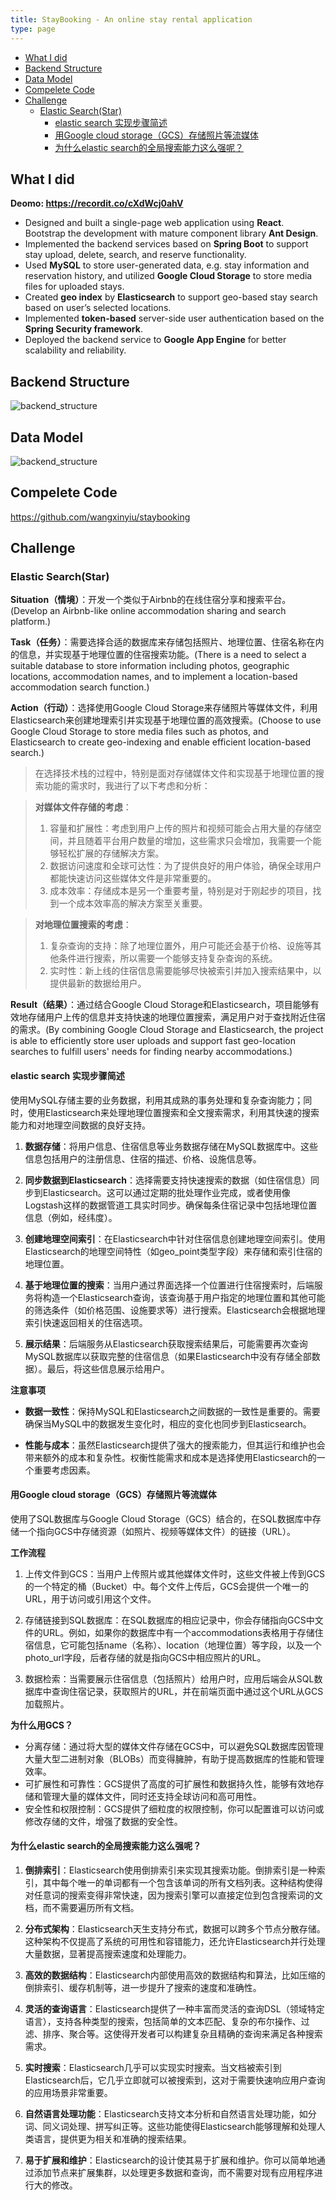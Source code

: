 ```yaml
---
title: StayBooking - An online stay rental application
type: page
---
```

- [What I did](#what-i-did)
- [Backend Structure](#backend-structure)
- [Data Model](#data-model)
- [Compelete Code](#compelete-code)
- [Challenge](#challenge)
  - [Elastic Search(Star)](#elastic-searchstar)
    - [elastic search 实现步骤简述](#elastic-search-实现步骤简述)
    - [用Google cloud storage（GCS）存储照片等流媒体](#用google-cloud-storagegcs存储照片等流媒体)
    - [为什么elastic search的全局搜索能力这么强呢？](#为什么elastic-search的全局搜索能力这么强呢)
## What I did
**Deomo: https://recordit.co/cXdWcj0ahV**
- Designed and built a single-page web application using __React__. Bootstrap the development with mature component library __Ant Design__. 
- Implemented the backend services based on __Spring Boot__ to support stay upload, delete, search, and reserve functionality. 
- Used __MySQL__ to store user-generated data, e.g. stay information and reservation history, and utilized __Google Cloud Storage__ to store media files for uploaded stays. 
- Created __geo index__ by __Elasticsearch__ to support geo-based stay search based on user’s selected locations. 
- Implemented __token-based__ server-side user authentication based on the __Spring Security framework__. 
- Deployed the backend service to __Google App Engine__ for better scalability and reliability.

## Backend Structure
![backend_structure](/images/staybooking1.jpg)

## Data Model
![backend_structure](/images/staybooking2.png)

## Compelete Code
https://github.com/wangxinyiu/staybooking

## Challenge
### Elastic Search(Star)
<!--
StayBooking是一个类似于Aribnb的project，让用户能够上传自己的住宿信息，并且允许其他用户根据地理位置搜索附近的住宿。
我想做一个project 这个project是类似airbnb的project，用户可以上传自己的host，同时还可以根据地理位置search附近的host。
我现在的难点是不知道该用什么database去存储这些信息。
database的选择，因为每个host有照片，地理位置，名字等等的field，

但是根据用户的位置来全局搜索附近的host对于sql来说是一个复杂的事情。在大量访问的情况下，查询和管理起来非常复杂。

通过Elasticsearch创建了地理索引，根据用户选择的位置进行基于地理位置的住宿搜索。

所以我了解到了elastic search
因为 elastic search的 基于地理位置的数据索引和查询和。。。功能 功能，这对于基于位置的搜索和分析非常有用，且elastic search处理地理空间和全文搜索需求


Elasticsearch 支持基于地理位置的数据索引和查询，可以讲坐标自动转换到坐标系中，可以提供高性能全文搜索和地理位置搜索。
-->

**Situation（情境）**：开发一个类似于Airbnb的在线住宿分享和搜索平台。(Develop an Airbnb-like online accommodation sharing and search platform.)   

**Task（任务）**：需要选择合适的数据库来存储包括照片、地理位置、住宿名称在内的信息，并实现基于地理位置的住宿搜索功能。(There is a need to select a suitable database to store information including photos, geographic locations, accommodation names, and to implement a location-based accommodation search function.)          

**Action（行动）**：选择使用Google Cloud Storage来存储照片等媒体文件，利用Elasticsearch来创建地理索引并实现基于地理位置的高效搜索。(Choose to use Google Cloud Storage to store media files such as photos, and Elasticsearch to create geo-indexing and enable efficient location-based search.)

> 在选择技术栈的过程中，特别是面对存储媒体文件和实现基于地理位置的搜索功能的需求时，我进行了以下考虑和分析：   

> **对媒体文件存储的考虑**：    
> 1. 容量和扩展性：考虑到用户上传的照片和视频可能会占用大量的存储空间，并且随着平台用户数量的增加，这些需求只会增加，我需要一个能够轻松扩展的存储解决方案。        
> 2. 数据访问速度和全球可达性：为了提供良好的用户体验，确保全球用户都能快速访问这些媒体文件是非常重要的。      
> 3. 成本效率：存储成本是另一个重要考量，特别是对于刚起步的项目，找到一个成本效率高的解决方案至关重要。 

> **对地理位置搜索的考虑**：        
> 1. 复杂查询的支持：除了地理位置外，用户可能还会基于价格、设施等其他条件进行搜索，所以需要一个能够支持复杂查询的系统。        
> 2. 实时性：新上线的住宿信息需要能够尽快被索引并加入搜索结果中，以提供最新的数据给用户。

**Result（结果）**：通过结合Google Cloud Storage和Elasticsearch，项目能够有效地存储用户上传的信息并支持快速的地理位置搜索，满足用户对于查找附近住宿的需求。(By combining Google Cloud Storage and Elasticsearch, the project is able to efficiently store user uploads and support fast geo-location searches to fulfill users' needs for finding nearby accommodations.)         

#### elastic search 实现步骤简述
使用MySQL存储主要的业务数据，利用其成熟的事务处理和复杂查询能力；同时，使用Elasticsearch来处理地理位置搜索和全文搜索需求，利用其快速的搜索能力和对地理空间数据的良好支持。

1. **数据存储**：将用户信息、住宿信息等业务数据存储在MySQL数据库中。这些信息包括用户的注册信息、住宿的描述、价格、设施信息等。

2. **同步数据到Elasticsearch**：选择需要支持快速搜索的数据（如住宿信息）同步到Elasticsearch。这可以通过定期的批处理作业完成，或者使用像Logstash这样的数据管道工具实时同步。确保每条住宿记录中包括地理位置信息（例如，经纬度）。

3. **创建地理空间索引**：在Elasticsearch中针对住宿信息创建地理空间索引。使用Elasticsearch的地理空间特性（如geo_point类型字段）来存储和索引住宿的地理位置。

4. **基于地理位置的搜索**：当用户通过界面选择一个位置进行住宿搜索时，后端服务将构造一个Elasticsearch查询，该查询基于用户指定的地理位置和其他可能的筛选条件（如价格范围、设施要求等）进行搜索。Elasticsearch会根据地理索引快速返回相关的住宿选项。

5. **展示结果**：后端服务从Elasticsearch获取搜索结果后，可能需要再次查询MySQL数据库以获取完整的住宿信息（如果Elasticsearch中没有存储全部数据）。最后，将这些信息展示给用户。

**注意事项**

- **数据一致性**：保持MySQL和Elasticsearch之间数据的一致性是重要的。需要确保当MySQL中的数据发生变化时，相应的变化也同步到Elasticsearch。

- **性能与成本**：虽然Elasticsearch提供了强大的搜索能力，但其运行和维护也会带来额外的成本和复杂性。权衡性能需求和成本是选择使用Elasticsearch的一个重要考虑因素。

#### 用Google cloud storage（GCS）存储照片等流媒体
使用了SQL数据库与Google Cloud Storage（GCS）结合的，在SQL数据库中存储一个指向GCS中存储资源（如照片、视频等媒体文件）的链接（URL）。

**工作流程**        
1. 上传文件到GCS：当用户上传照片或其他媒体文件时，这些文件被上传到GCS的一个特定的桶（Bucket）中。每个文件上传后，GCS会提供一个唯一的URL，用于访问或引用这个文件。

2. 存储链接到SQL数据库：在SQL数据库的相应记录中，你会存储指向GCS中文件的URL。例如，如果你的数据库中有一个accommodations表格用于存储住宿信息，它可能包括name（名称）、location（地理位置）等字段，以及一个photo_url字段，后者存储的就是指向GCS中相应照片的URL。

3. 数据检索：当需要展示住宿信息（包括照片）给用户时，应用后端会从SQL数据库中查询住宿记录，获取照片的URL，并在前端页面中通过这个URL从GCS加载照片。


**为什么用GCS？**       

- 分离存储：通过将大型的媒体文件存储在GCS中，可以避免SQL数据库因管理大量大型二进制对象（BLOBs）而变得臃肿，有助于提高数据库的性能和管理效率。       
- 可扩展性和可靠性：GCS提供了高度的可扩展性和数据持久性，能够有效地存储和管理大量的媒体文件，同时还支持全球访问和高可用性。     
- 安全性和权限控制：GCS提供了细粒度的权限控制，你可以配置谁可以访问或修改存储的文件，增强了数据的安全性。       

#### 为什么elastic search的全局搜索能力这么强呢？
1. **倒排索引**：Elasticsearch使用倒排索引来实现其搜索功能。倒排索引是一种索引，其中每个唯一的单词都有一个包含该单词的所有文档列表。这种结构使得对任意词的搜索变得非常快速，因为搜索引擎可以直接定位到包含搜索词的文档，而不需要遍历所有文档。

2. **分布式架构**：Elasticsearch天生支持分布式，数据可以跨多个节点分散存储。这种架构不仅提高了系统的可用性和容错能力，还允许Elasticsearch并行处理大量数据，显著提高搜索速度和处理能力。

3. **高效的数据结构**：Elasticsearch内部使用高效的数据结构和算法，比如压缩的倒排索引、缓存机制等，进一步提升了搜索的速度和准确性。

4. **灵活的查询语言**：Elasticsearch提供了一种丰富而灵活的查询DSL（领域特定语言），支持各种类型的搜索，包括简单的文本匹配、复杂的布尔操作、过滤、排序、聚合等。这使得开发者可以构建复杂且精确的查询来满足各种搜索需求。

5. **实时搜索**：Elasticsearch几乎可以实现实时搜索。当文档被索引到Elasticsearch后，它几乎立即就可以被搜索到，这对于需要快速响应用户查询的应用场景非常重要。

6. **自然语言处理功能**：Elasticsearch支持文本分析和自然语言处理功能，如分词、同义词处理、拼写纠正等。这些功能使得Elasticsearch能够理解和处理人类语言，提供更为相关和准确的搜索结果。

7. **易于扩展和维护**：Elasticsearch的设计使其易于扩展和维护。你可以简单地通过添加节点来扩展集群，以处理更多数据和查询，而不需要对现有应用程序进行大的修改。